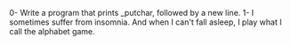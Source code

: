 0- Write a program that prints _putchar, followed by a new line.
1-  I sometimes suffer from insomnia. And when I can't fall asleep, I play what I call the alphabet game.
